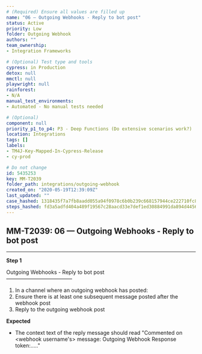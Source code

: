 ```yaml
---
# (Required) Ensure all values are filled up
name: "06 — Outgoing Webhooks - Reply to bot post"
status: Active
priority: Low
folder: Outgoing Webhook
authors: ""
team_ownership: 
- Integration Frameworks

# (Optional) Test type and tools
cypress: in Production
detox: null
mmctl: null
playwright: null
rainforest: 
- N/A
manual_test_environments: 
- Automated - No manual tests needed

# (Optional)
component: null
priority_p1_to_p4: P3 - Deep Functions (Do extensive scenarios work?)
location: Integrations
tags: []
labels: 
- TM4J-Key-Mapped-In-Cypress-Release
- cy-prod

# Do not change
id: 5435253
key: MM-T2039
folder_path: integrations/outgoing-webhook
created_on: "2020-05-19T12:39:09Z"
last_updated: ""
case_hashed: 1318435f7a7fb8aadd055a94f0978c6b0b239c668157944ce222710fc8e0de57f26e67430e14e8990ed7eaeeec4c15ed
steps_hashed: fd3a5adfd404a489f19567c28aacd33e7def1ed30884991da894d44561f73e5985eded0958c21e730bb8c6927a138933
---
```


## MM-T2039: 06 — Outgoing Webhooks - Reply to bot post

---

**Step 1**

Outgoing Webhooks - Reply to bot post\
–––––––––––––––––––––––––

1. In a channel where an outgoing webhook has posted:
2. Ensure there is at least one subsequent message posted after the webhook post
3. Reply to the outgoing webhook post

**Expected**

- The context text of the reply message should read "Commented on \<webhook username's> message: Outgoing Webhook Response token:....."
